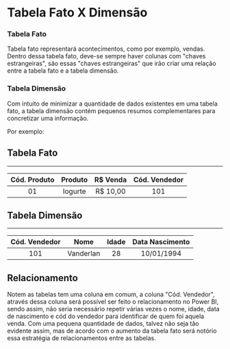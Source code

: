 # Tabela Fato X Dimensão
### Tabela Fato
Tabela fato representará acontecimentos, como por exemplo, vendas. Dentro dessa tabela fato, deve-se sempre haver colunas com "chaves estrangeiras", são essas "chaves estrangeiras" que irão criar uma relação entre a tabela fato e a tabela dimensão.

### Tabela Dimensão  
Com intuito de minimizar a quantidade de dados existentes em uma tabela fato, a tabela dimensão contém pequenos resumos complementares para concretizar uma informação. 

Por exemplo:   
## Tabela Fato
---  
|Cód. Produto|Produto|R$ Venda| Cód. Vendedor|
|:----------:|:-------:|:--------:|:--------------:|
|01|Iogurte|R$ 10,00|101|

## Tabela Dimensão  
---
|Cód. Vendedor|Nome|Idade|Data Nascimento|
|:-----------:|:--:|:---:|:-------------:|
|101|Vanderlan|28|10/01/1994|

## Relacionamento  
Notem as tabelas tem uma coluna em comum, a coluna "Cód. Vendedor", através dessa coluna será possível ser feito o relacionamento no Power BI, sendo assim, não seria necessário repetir várias vezes o nome, idade, data de nascimento e cód do vendedor para identificar de quem foi aquela venda. Com uma pequena quantidade de dados, talvez não seja tão evidente assim, mas de acordo com o aumento da tabela fato será notório essa estratégia de relacionamentos entre as tabelas.
